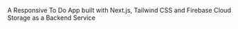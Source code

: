 A Responsive To Do App built with Next.js, Tailwind CSS and Firebase Cloud Storage as a Backend Service
